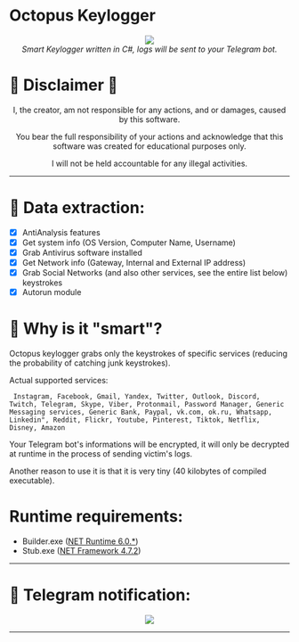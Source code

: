 # Octopus Keylogger
<p align="center">
  <img src="https://i.ibb.co/Yyv9Jjq/logo.png"> <br>
  <i>Smart Keylogger written in C#, logs will be sent to your Telegram bot.</i>
</p>


# :rotating_light: Disclaimer :rotating_light:
<p align="center">I, the creator, am not responsible for any actions, and or damages, caused by this software.</p>
<p align="center">You bear the full responsibility of your actions and acknowledge that this software was created for educational purposes only.</p>
<p align="center">I will not be held accountable for any illegal activities.</p>



***

# :octopus: Data extraction:
- [x] AntiAnalysis features
- [x] Get system info (OS Version, Computer Name, Username)
- [x] Grab Antivirus software installed
- [x] Get Network info (Gateway, Internal and External IP address)
- [X] Grab Social Networks (and also other services, see the entire list below) keystrokes 
- [x] Autorun module 

# :brain: Why is it "smart"?
Octopus keylogger grabs only the keystrokes of specific services (reducing the probability of catching junk keystrokes).

Actual supported services:

``` Instagram, Facebook, Gmail, Yandex, Twitter, Outlook, Discord, Twitch, Telegram, Skype, Viber, Protonmail, Password Manager, Generic Messaging services, Generic Bank, Paypal, vk.com, ok.ru, Whatsapp, Linkedin", Reddit, Flickr, Youtube, Pinterest, Tiktok, Netflix, Disney, Amazon```

Your Telegram bot's informations will be encrypted, it will only be decrypted at runtime in the process of sending victim's logs.

Another reason to use it is that it is very tiny (40 kilobytes of compiled executable).

 # Runtime requirements:
 - Builder.exe ([NET Runtime 6.0.*](https://dotnet.microsoft.com/en-us/download/dotnet/6.0))
 - Stub.exe ([NET Framework 4.7.2](https://dotnet.microsoft.com/en-us/download/dotnet-framework/net472))

***

# :calling: Telegram notification:
<p align="center">
  <img src="https://i.ibb.co/cY5Bmqx/telegram-Bot.jpg">
</p>

***
